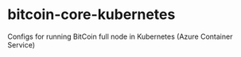 # bitcoin-core-kubernetes
Configs for running BitCoin full node in Kubernetes (Azure Container Service)
